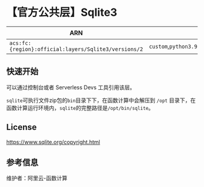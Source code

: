 
# 【官方公共层】Sqlite3

| ARN  |  兼容运行时  | 版本 |
|------|------|--------|
| `acs:fc:{region}:official:layers/Sqlite3/versions/2` | `custom`,`python3.9`,`nodejs16`,`nodejs14`,`java11`,`java8`   |  3.41.1  |

## 快速开始
可以通过控制台或者 Serverless Devs 工具引用该层。

`sqlite`可执行文件zip包的`bin`目录下下，在函数计算中会解压到 `/opt` 目录下，在函数计算运行环境内，`sqlite`的完整路径是`/opt/bin/sqlite`。

## License
https://www.sqlite.org/copyright.html

## 参考信息
维护者：阿里云-函数计算